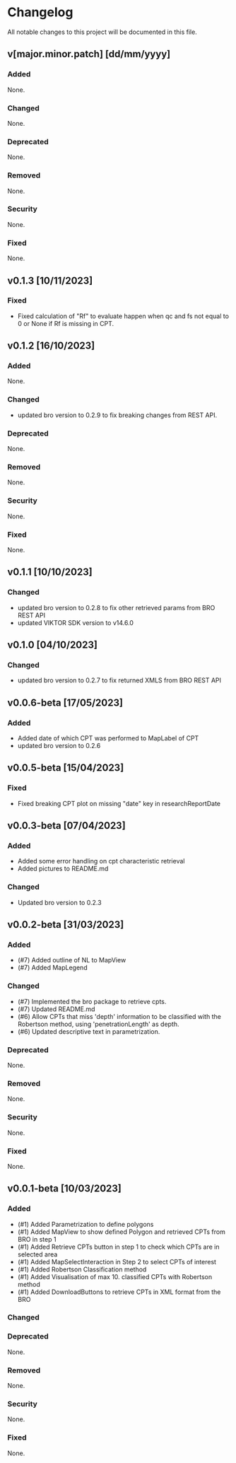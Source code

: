 # Changelog
All notable changes to this project will be documented in this file.

## v[major.minor.patch] [dd/mm/yyyy]
### Added
None.

### Changed
None.

### Deprecated
None.

### Removed
None.

### Security
None.

### Fixed
None.

## v0.1.3 [10/11/2023]
### Fixed
- Fixed calculation of "Rf" to evaluate happen when qc and fs not equal to 0 or None if Rf is missing in CPT.

## v0.1.2 [16/10/2023]
### Added
None.

### Changed
- updated bro version to 0.2.9 to fix breaking changes from REST API.

### Deprecated
None.

### Removed
None.

### Security
None.

### Fixed
None.

## v0.1.1 [10/10/2023]
### Changed
- updated bro version to 0.2.8 to fix other retrieved params from BRO REST API
- updated VIKTOR SDK version to v14.6.0

## v0.1.0 [04/10/2023]
### Changed
- updated bro version to 0.2.7 to fix returned XMLS from BRO REST API

## v0.0.6-beta [17/05/2023]
### Added
- Added date of which CPT was performed to MapLabel of CPT
- updated bro version to 0.2.6

## v0.0.5-beta [15/04/2023]
### Fixed
- Fixed breaking CPT plot on missing "date" key in researchReportDate

## v0.0.3-beta [07/04/2023]
### Added
- Added some error handling on cpt characteristic retrieval
- Added pictures to README.md

### Changed
- Updated bro version to 0.2.3


## v0.0.2-beta [31/03/2023]
### Added
- (#7) Added outline of NL to MapView
- (#7) Added MapLegend

### Changed
- (#7) Implemented the bro package to retrieve cpts.
- (#7) Updated README.md
- (#6) Allow CPTs that miss 'depth' information to be classified with the Robertson method, using 'penetrationLength' as depth.
- (#6) Updated descriptive text in parametrization.

### Deprecated
None.

### Removed
None.

### Security
None.

### Fixed
None.


## v0.0.1-beta [10/03/2023]
### Added
- (#1) Added Parametrization to define polygons
- (#1) Added MapView to show defined Polygon and retrieved CPTs from BRO in step 1
- (#1) Added Retrieve CPTs button in step 1 to check which CPTs are in selected area
- (#1) Added MapSelectInteraction in Step 2 to select CPTs of interest
- (#1) Added Robertson Classification method
- (#1) Added Visualisation of max 10. classified CPTs with Robertson method
- (#1) Added DownloadButtons to retrieve CPTs in XML format from the BRO

### Changed

### Deprecated
None.

### Removed
None.

### Security
None.

### Fixed
None.
